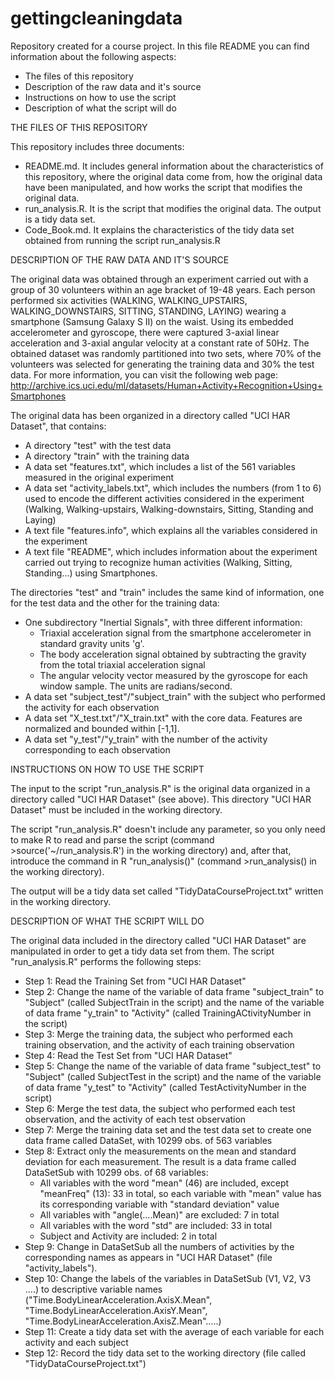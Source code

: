 gettingcleaningdata
===================

Repository created for a course project. In this file README you can find information about the following aspects:

   * The files of this repository
   * Description of the raw data and it's source
   * Instructions on how to use the script
   * Description of what the script will do

THE FILES OF THIS REPOSITORY

   This repository includes three documents:
   * README.md. It includes general information about the characteristics of this repository, where the original data come from, how the original data have been manipulated, and how works the script that modifies the original data.
   * run_analysis.R. It is the script that modifies the original data. The output is a tidy data set.
   * Code_Book.md. It explains the characteristics of the tidy data set obtained from running the script run_analysis.R


DESCRIPTION OF THE RAW DATA AND IT'S SOURCE

   The original data was obtained through an experiment carried out with a group of 30 volunteers within an age bracket of 19-48 years. Each person performed six activities (WALKING, WALKING_UPSTAIRS, WALKING_DOWNSTAIRS, SITTING, STANDING, LAYING) wearing a smartphone (Samsung Galaxy S II) on the waist. Using its embedded accelerometer and gyroscope, there were captured 3-axial linear acceleration and 3-axial angular velocity at a constant rate of 50Hz. The obtained dataset was randomly partitioned into two sets, where 70% of the volunteers was selected for generating the training data and 30% the test data. For more information, you can visit the following web page: http://archive.ics.uci.edu/ml/datasets/Human+Activity+Recognition+Using+Smartphones
   
   The original data has been organized in a directory called "UCI HAR Dataset", that contains:
   * A directory "test" with the test data
   * A directory "train" with the training data
   * A data set "features.txt", which includes a list of the 561 variables measured in the original experiment
   * A data set "activity_labels.txt", which includes the numbers (from 1 to 6) used to encode the different activities considered in the experiment (Walking, Walking-upstairs, Walking-downstairs, Sitting, Standing and Laying)
   * A text file "features.info", which explains all the variables considered in the experiment
   * A text file "README", which includes information about the experiment carried out trying to recognize human activities (Walking, Sitting, Standing...) using Smartphones.
   
   The directories "test" and "train" includes the same kind of information, one for the test data and the other for the training data:
   * One subdirectory "Inertial Signals", with three different information:
       - Triaxial acceleration signal from the smartphone accelerometer in standard gravity units 'g'.
       - The body acceleration signal obtained by subtracting the gravity from the total triaxial acceleration signal
       - The angular velocity vector measured by the gyroscope for each window sample. The units are radians/second. 
   * A data set "subject_test"/"subject_train" with the subject who performed the activity for each observation
   * A data set "X_test.txt"/"X_train.txt" with the core data. Features are normalized and bounded within [-1,1].
   * A data set "y_test"/"y_train" with the number of the activity corresponding to each observation
      
   
   


INSTRUCTIONS ON HOW TO USE THE SCRIPT

   The input to the script "run_analysis.R" is the original data organized in a directory called "UCI HAR Dataset" (see above). This directory "UCI HAR Dataset" must be included in the working directory.
   
   The script "run_analysis.R" doesn't include any parameter, so you only need to make R to read and parse the script (command >source('~/run_analysis.R') in the working directory) and, after that, introduce the command in R "run_analysis()" (command >run_analysis() in the working directory).
   
   The output will be a tidy data set called "TidyDataCourseProject.txt" written in the working directory.



DESCRIPTION OF WHAT THE SCRIPT WILL DO

The original data included in the directory called "UCI HAR Dataset" are manipulated in order to get a tidy data set from them. The script "run_analysis.R" performs the following steps:

* Step 1: Read the Training Set from "UCI HAR Dataset"
* Step 2: Change the name of the variable of data frame "subject_train" to "Subject" (called SubjectTrain in the script) and the name of the variable of data frame "y_train" to "Activity" (called TrainingACtivityNumber in the script)
* Step 3: Merge the training data, the subject who performed each training observation, and the activity of each training observation
* Step 4: Read the Test Set from "UCI HAR Dataset"
* Step 5: Change the name of the variable of data frame "subject_test" to "Subject" (called SubjectTest in the script) and the name of the variable of data frame "y_test" to "Activity" (called TestActivityNumber in the script)
* Step 6: Merge the test data, the subject who performed each test observation, and the activity of each test observation
* Step 7: Merge the training data set and the test data set to create one data frame called DataSet, with 10299 obs. of 563 variables
* Step 8: Extract only the measurements on the mean and standard deviation for each measurement. The result is a data frame called DataSetSub with 10299 obs. of 68 variables:
  - All variables with the word "mean" (46) are included, except "meanFreq" (13): 33 in total, so each variable with "mean" value has its corresponding variable with "standard deviation" value
  - All variables with "angle(....Mean)" are excluded: 7 in total
  - All variables with the word "std" are included: 33 in total
  - Subject and Activity are included: 2 in total
* Step 9: Change in DataSetSub all the numbers of activities by the corresponding names as appears in "UCI HAR Dataset" (file "activity_labels").
* Step 10: Change the labels of the variables in DataSetSub (V1, V2, V3 ....) to descriptive variable names ("Time.BodyLinearAcceleration.AxisX.Mean", "Time.BodyLinearAcceleration.AxisY.Mean", "Time.BodyLinearAcceleration.AxisZ.Mean".....)
* Step 11: Create a tidy data set with the average of each variable for each activity and each subject
* Step 12: Record the tidy data set to the working directory (file called "TidyDataCourseProject.txt")
















